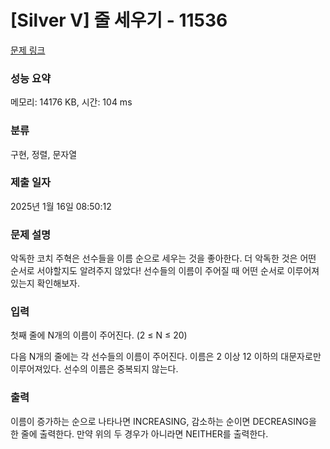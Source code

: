 # [Silver V] 줄 세우기 - 11536 

[문제 링크](https://www.acmicpc.net/problem/11536) 

### 성능 요약

메모리: 14176 KB, 시간: 104 ms

### 분류

구현, 정렬, 문자열

### 제출 일자

2025년 1월 16일 08:50:12

### 문제 설명

<p>악독한 코치 주혁은 선수들을 이름 순으로 세우는 것을 좋아한다. 더 악독한 것은 어떤 순서로 서야할지도 알려주지 않았다! 선수들의 이름이 주어질 때 어떤 순서로 이루어져있는지 확인해보자.</p>

### 입력 

 <p>첫째 줄에 N개의 이름이 주어진다. (2 ≤ N ≤ 20)</p>

<p>다음 N개의 줄에는 각 선수들의 이름이 주어진다. 이름은 2 이상 12 이하의 대문자로만 이루어져있다. 선수의 이름은 중복되지 않는다.</p>

### 출력 

 <p>이름이 증가하는 순으로 나타나면 INCREASING, 감소하는 순이면 DECREASING을 한 줄에 출력한다. 만약 위의 두 경우가 아니라면 NEITHER를 출력한다.</p>

